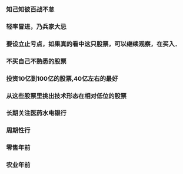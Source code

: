 ### 知己知彼百战不怠
### 轻率冒进，乃兵家大忌
### 要设立止亏点，如果真的看中这只股票，可以继续观察，在买入．
### 不买自己不熟悉的股票

### 投资10亿到100亿的股票,40亿左右的最好
### 从这些股票里挑出技术形态在相对低位的股票
### 长期关注医药水电银行
### 周期性行
### 零售年前
### 农业年前
